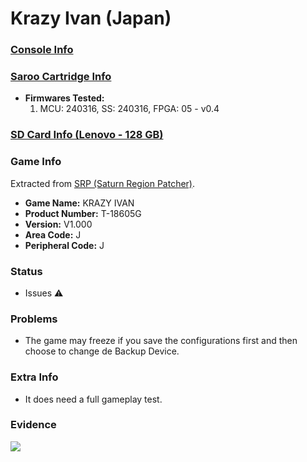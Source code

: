# Krazy Ivan (Japan)

### [Console Info](../../../../../Info/Consoles/VA13/README.md)

### [Saroo Cartridge Info](../../../../../Info/Cartridges/RetroGameParadiseStore/1.32F/README.md)

- <b>Firmwares Tested:</b>
  1. MCU: 240316, SS: 240316, FPGA: 05 - v0.4

### [SD Card Info (Lenovo - 128 GB)](../../../../../Info/SdCards/Lenovo/128GB/fat32/README.md)

### Game Info

Extracted from [SRP (Saturn Region Patcher)](https://segaxtreme.net/resources/saturn-region-patcher.81/download).

- <b>Game Name:</b> KRAZY IVAN
- <b>Product Number:</b> T-18605G
- <b>Version:</b> V1.000
- <b>Area Code:</b> J
- <b>Peripheral Code:</b> J

### Status

- Issues :warning:

### Problems

- The game may freeze if you save the configurations first and then choose to change de Backup Device.

### Extra Info

- It does need a full gameplay test.

### Evidence

[![](https://img.youtube.com/vi/sxezPRxw0h4/0.jpg)](https://www.youtube.com/watch?v=sxezPRxw0h4)
